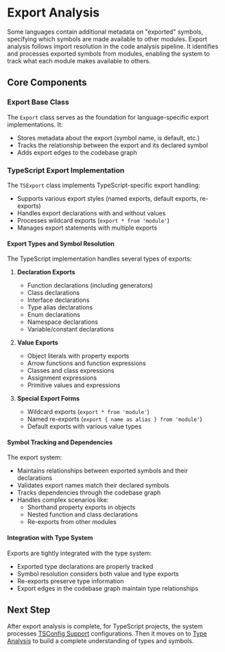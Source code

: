 # Export Analysis

Some languages contain additional metadata on "exported" symbols, specifying which symbols are made available to other modules. Export analysis follows import resolution in the code analysis pipeline. It identifies and processes exported symbols from modules, enabling the system to track what each module makes available to others.

## Core Components

### Export Base Class

The `Export` class serves as the foundation for language-specific export implementations. It:

- Stores metadata about the export (symbol name, is default, etc.)
- Tracks the relationship between the export and its declared symbol
- Adds export edges to the codebase graph

### TypeScript Export Implementation

The `TSExport` class implements TypeScript-specific export handling:

- Supports various export styles (named exports, default exports, re-exports)
- Handles export declarations with and without values
- Processes wildcard exports (`export * from 'module'`)
- Manages export statements with multiple exports

#### Export Types and Symbol Resolution

The TypeScript implementation handles several types of exports:

1. **Declaration Exports**

   - Function declarations (including generators)
   - Class declarations
   - Interface declarations
   - Type alias declarations
   - Enum declarations
   - Namespace declarations
   - Variable/constant declarations

1. **Value Exports**

   - Object literals with property exports
   - Arrow functions and function expressions
   - Classes and class expressions
   - Assignment expressions
   - Primitive values and expressions

1. **Special Export Forms**

   - Wildcard exports (`export * from 'module'`)
   - Named re-exports (`export { name as alias } from 'module'`)
   - Default exports with various value types

#### Symbol Tracking and Dependencies

The export system:

- Maintains relationships between exported symbols and their declarations
- Validates export names match their declared symbols
- Tracks dependencies through the codebase graph
- Handles complex scenarios like:
  - Shorthand property exports in objects
  - Nested function and class declarations
  - Re-exports from other modules

#### Integration with Type System

Exports are tightly integrated with the type system:

- Exported type declarations are properly tracked
- Symbol resolution considers both value and type exports
- Re-exports preserve type information
- Export edges in the codebase graph maintain type relationships

## Next Step

After export analysis is complete, for TypeScript projects, the system processes [TSConfig Support](./C.%20TSConfig.md) configurations. Then it moves on to [Type Analysis](../4.%20type-analysis/A.%20Type%20Analysis.md) to build a complete understanding of types and symbols.

